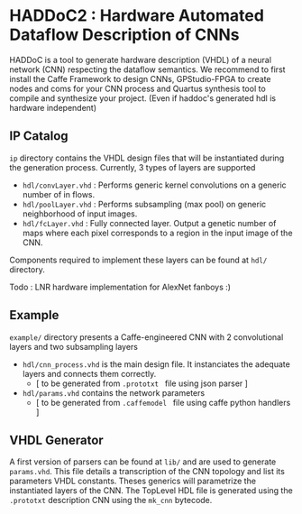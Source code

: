 # HADDoC2 :  Hardware Automated Dataflow Description of CNNs
HADDoC is a tool to generate hardware description (VHDL) of a neural network (CNN) respecting the dataflow semantics. 
We recommend to first install the Caffe Framework to design CNNs, GPStudio-FPGA to create nodes and coms for your CNN process and Quartus synthesis tool to compile and synthesize your project. (Even if haddoc's generated hdl is hardware independent)


## IP Catalog
`ip` directory contains the VHDL design files that will be instantiated during the generation process.  Currently, 3 types of layers are supported
- `hdl/convLayer.vhd` : Performs generic kernel convolutions on a generic number of in flows.
- `hdl/poolLayer.vhd` : Performs subsampling (max pool) on generic neighborhood of input images.
- `hdl/fcLayer.vhd`   : Fully connected layer. Output a genetic number of maps where each pixel corresponds to a region in the input image of the CNN.

Components required to implement these layers can be found at `hdl/` directory.

Todo : LNR hardware implementation for AlexNet fanboys :)



## Example
`example/` directory presents a Caffe-engineered CNN with 2 convolutional layers and two subsampling layers
- `hdl/cnn_process.vhd` is the main design file. It instanciates the adequate layers and connects them correctly.
    - [ to be generated from `.prototxt ` file using json parser ]
- `hdl/params.vhd` contains the network parameters
    - [ to be generated from `.caffemodel ` file using caffe python handlers ]


## VHDL Generator
A first version of parsers can be found at `lib/` and are used to generate `params.vhd`. This file details a transcription of the CNN topology and list its parameters VHDL constants. Theses generics will parametrize the instantiated layers of the CNN.
The TopLevel HDL file is generated using the `.prototxt` description CNN using the `mk_cnn` bytecode.
